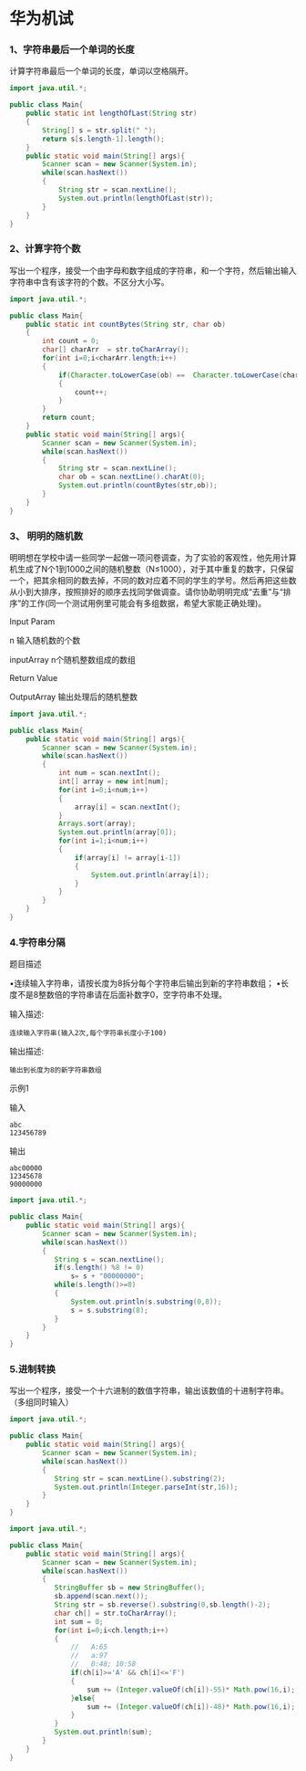# 华为机试

### 1、字符串最后一个单词的长度

计算字符串最后一个单词的长度，单词以空格隔开。 

```java
import java.util.*;

public class Main{
    public static int lengthOfLast(String str)
    {
        String[] s = str.split(" ");
        return s[s.length-1].length();
    }
    public static void main(String[] args){
        Scanner scan = new Scanner(System.in);
        while(scan.hasNext())
        {
            String str = scan.nextLine();
            System.out.println(lengthOfLast(str));
        }
    }
}
```



### 2、计算字符个数

写出一个程序，接受一个由字母和数字组成的字符串，和一个字符，然后输出输入字符串中含有该字符的个数。不区分大小写。

```java
import java.util.*;

public class Main{
    public static int countBytes(String str, char ob)
    {
        int count = 0;
        char[] charArr  = str.toCharArray();
        for(int i=0;i<charArr.length;i++)
        {
            if(Character.toLowerCase(ob) ==  Character.toLowerCase(charArr[i]))
            {
                count++;
            }
        }
        return count;
    }
    public static void main(String[] args){
        Scanner scan = new Scanner(System.in);
        while(scan.hasNext())
        {
            String str = scan.nextLine();
            char ob = scan.nextLine().charAt(0);
            System.out.println(countBytes(str,ob));
        }
    }
}
```

### 3、 明明的随机数

明明想在学校中请一些同学一起做一项问卷调查，为了实验的客观性，他先用计算机生成了N个1到1000之间的随机整数（N≤1000），对于其中重复的数字，只保留一个，把其余相同的数去掉，不同的数对应着不同的学生的学号。然后再把这些数从小到大排序，按照排好的顺序去找同学做调查。请你协助明明完成“去重”与“排序”的工作(同一个测试用例里可能会有多组数据，希望大家能正确处理)。

Input Param

n               输入随机数的个数

inputArray      n个随机整数组成的数组



Return Value

OutputArray    输出处理后的随机整数



```java
import java.util.*;

public class Main{
    public static void main(String[] args){
        Scanner scan = new Scanner(System.in);
        while(scan.hasNext())
        {
            int num = scan.nextInt();
            int[] array = new int[num];
            for(int i=0;i<num;i++)
            {
                array[i] = scan.nextInt();
            }
            Arrays.sort(array);
            System.out.println(array[0]);
            for(int i=1;i<num;i++)
            {
                if(array[i] != array[i-1])
                {
                    System.out.println(array[i]);
                }
            }
        }
    }
}
```

### 4.字符串分隔

题目描述

•连续输入字符串，请按长度为8拆分每个字符串后输出到新的字符串数组； 
•长度不是8整数倍的字符串请在后面补数字0，空字符串不处理。 

输入描述:

```
连续输入字符串(输入2次,每个字符串长度小于100)
```

输出描述:

```
输出到长度为8的新字符串数组
```

示例1

输入

```
abc
123456789
```

输出

```
abc00000
12345678
90000000
```

```java
import java.util.*;

public class Main{
    public static void main(String[] args){
        Scanner scan = new Scanner(System.in);
        while(scan.hasNext())
        {
           String s = scan.nextLine();
           if(s.length() %8 != 0)
               s= s + "00000000";
           while(s.length()>=8)
           {
               System.out.println(s.substring(0,8));
               s = s.substring(8);
           }
        }
    }
}
```

### 5.进制转换

写出一个程序，接受一个十六进制的数值字符串，输出该数值的十进制字符串。（多组同时输入）

```java
import java.util.*;

public class Main{
    public static void main(String[] args){
        Scanner scan = new Scanner(System.in);
        while(scan.hasNext())
        {
           String str = scan.nextLine().substring(2);
           System.out.println(Integer.parseInt(str,16));
        }
    }
}
```

```java
import java.util.*;

public class Main{
    public static void main(String[] args){
        Scanner scan = new Scanner(System.in);
        while(scan.hasNext())
        {
           StringBuffer sb = new StringBuffer();
           sb.append(scan.next());
           String str = sb.reverse().substring(0,sb.length()-2);
           char ch[] = str.toCharArray();
           int sum = 0;
           for(int i=0;i<ch.length;i++)
           {
               //   A:65   
               //   a:97  
               //   0:48; 10:58
               if(ch[i]>='A' && ch[i]<='F')
               {
                   sum += (Integer.valueOf(ch[i])-55)* Math.pow(16,i);
               }else{
                   sum += (Integer.valueOf(ch[i])-48)* Math.pow(16,i);
               }
           }
           System.out.println(sum);
        }
    }
}
```

